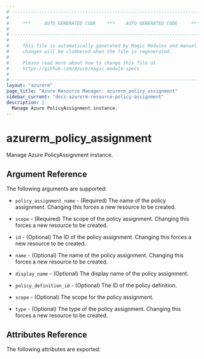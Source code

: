 ```yaml
---
# ----------------------------------------------------------------------------
#
#     ***     AUTO GENERATED CODE    ***    AUTO GENERATED CODE     ***
#
# ----------------------------------------------------------------------------
#
#     This file is automatically generated by Magic Modules and manual
#     changes will be clobbered when the file is regenerated.
#
#     Please read more about how to change this file at
#     https://github.com/Azure/magic-module-specs
#
# ----------------------------------------------------------------------------
layout: "azurerm"
page_title: "Azure Resource Manager: azurerm_policy_assignment"
sidebar_current: "docs-azurerm-resource-policy-assignment"
description: |-
  Manage Azure PolicyAssignment instance.
---
```


# azurerm_policy_assignment

Manage Azure PolicyAssignment instance.


## Argument Reference

The following arguments are supported:

* `policy_assignment_name` - (Required) The name of the policy assignment. Changing this forces a new resource to be created.

* `scope` - (Required) The scope of the policy assignment. Changing this forces a new resource to be created.

* `id` - (Optional) The ID of the policy assignment. Changing this forces a new resource to be created.

* `name` - (Optional) The name of the policy assignment. Changing this forces a new resource to be created.

* `display_name` - (Optional) The display name of the policy assignment.

* `policy_definition_id` - (Optional) The ID of the policy definition.

* `scope` - (Optional) The scope for the policy assignment.

* `type` - (Optional) The type of the policy assignment. Changing this forces a new resource to be created.

## Attributes Reference

The following attributes are exported:
